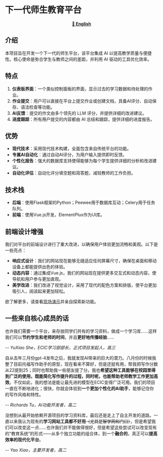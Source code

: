 # 下一代师生教育平台

<div align="center">
  
[**🔣 English**](./README.md)

</div>

## 介绍
本项目旨在开发一个下一代的师生平台，该平台集成 AI 以提高教学质量与便捷性。核心使命是弥合学生与教师之间的差距，并利用 AI 驱动的工具优化效率。

## 特点
1. **仪表板界面**：一个类似控制面板的界面，显示过去的学习数据和待处理的作业。
2. **作业提交**：用户可以直接在平台上提交作业或创建文档，具备AI评分、自动保存、语法检查等功能。
3. **AI反馈**：提交的作文由多个领先的 LLM 评分，并提供详细的改进建议。
4. **进度跟踪**：所有用户提交的内容都由 AI 总结和跟踪，提供详细的进度报告。

## 优势
- **现代技术**：采用现代技术构建，全面包含来自传统平台的功能。
- **专属AI自动化**：通过自动AI评分，为用户输入提供即时反馈。
- **个性化报告**：强大的数据库支持使得能够为每个学生提供详细的分析和改进建议。
- **自动化评估**：自动化评分填空题和简答题，减轻教师的工作负担。

## 技术栈
- **后端**：使用Flask框架的Python；Peewee用于数据库互动；Celery用于任务队列。
- **前端**：使用Vue.js开发，ElementPlus作为UI库。

## 前端设计增强
我们对平台的前端设计进行了重大改进，以确保用户体验更加流畅和美观。以下是一些亮点：
- **响应式设计**：我们的网站现在能够无缝适应任何屏幕尺寸，确保在桌面和移动设备上都能提供出色的体验。
- **动态内容**：通过集成Vue.js，我们的网站现在提供更多交互式和动态内容，使导航和用户参与更加直观。
- **美学改进**：我们改进了视觉设计，采用了现代的配色方案和排版，使平台更加吸引人，阅读起来更加轻松。

欲了解更多，请查看[现场演示](#)并亲自探索新功能。

## 一些来自核心成员的话

也许我们需要一个平台，来存放同学们共有的学习资料，做成一个学习库……这样我们可以**节约学生和老师的时间**，并且**更好地传播经验**……

*-- YuXiao She，ECIC学习部部长，正式项目发起人，高三*

自从去年三月份gpt-4发布之后，我就发现AI带来的巨大的潜力。八月份的时候我整了目前托福写作助手的原型，现在看来不算好，但是还挺有用，帮我把写作分数从22提到25；同时也帮助我一些朋友提了分。我也**希望这种工具能够在校园里得到广泛的使用，既能简化写作提升的过程，同时呢，也能帮助老师教学工作更加高效**。不仅如此，我的想法是能让最先进的模型在ECIC变得广泛可用。我们的项目一直在不断地进化；很快，你就会体验到**一个更加个性化的AI助手**，能够记住你的写作风格和特性。

*-- Richards Tu，AI功能开发者，高二*

没想到从最开始依赖开源项目的学习资料库，最后还是走上了自主开发的道路。一直以来我认为现有的**学习网站工具都不好用**~~（尤其是智学网和门口）~~，但是希望我们可以改变这一点……也许我们并不能做得很好，但是希望这些尝试可以改变现有的“教育系统”的形式——从多个独立功能的组合体，到一个**融合的**，真正可以**提高效率的现代化平台**。

*-- Yao Xiao，主要开发者，高二*
